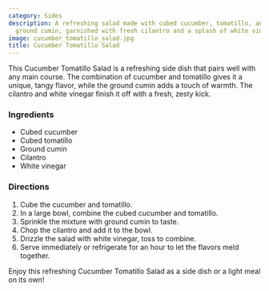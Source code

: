```yaml
---
category: Sides
description: A refreshing salad made with cubed cucumber, tomatillo, and a hint of
  ground cumin, garnished with fresh cilantro and a splash of white vinegar.
image: cucumber_tomatillo_salad.jpg
title: Cucumber Tomatillo Salad
---
```


This Cucumber Tomatillo Salad is a refreshing side dish that pairs well with any main course. The combination of cucumber and tomatillo gives it a unique, tangy flavor, while the ground cumin adds a touch of warmth. The cilantro and white vinegar finish it off with a fresh, zesty kick.

### Ingredients

* Cubed cucumber
* Cubed tomatillo
* Ground cumin
* Cilantro
* White vinegar

### Directions

1. Cube the cucumber and tomatillo.
2. In a large bowl, combine the cubed cucumber and tomatillo.
3. Sprinkle the mixture with ground cumin to taste.
4. Chop the cilantro and add it to the bowl.
5. Drizzle the salad with white vinegar, toss to combine.
6. Serve immediately or refrigerate for an hour to let the flavors meld together.

Enjoy this refreshing Cucumber Tomatillo Salad as a side dish or a light meal on its own!